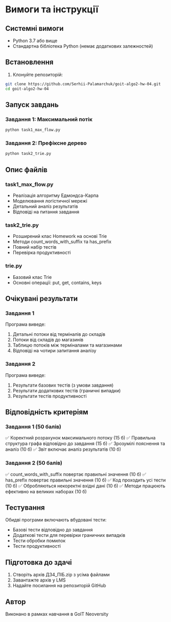# Вимоги та інструкції

## Системні вимоги

- Python 3.7 або вище
- Стандартна бібліотека Python (немає додаткових залежностей)

## Встановлення

1. Клонуйте репозиторій:

```bash
git clone https://github.com/Serhii-Palamarchuk/goit-algo2-hw-04.git
cd goit-algo2-hw-04
```

## Запуск завдань

### Завдання 1: Максимальний потік

```bash
python task1_max_flow.py
```

### Завдання 2: Префіксне дерево

```bash
python task2_trie.py
```

## Опис файлів

### task1_max_flow.py

- Реалізація алгоритму Едмондса-Карпа
- Моделювання логістичної мережі
- Детальний аналіз результатів
- Відповіді на питання завдання

### task2_trie.py

- Розширений клас Homework на основі Trie
- Методи count_words_with_suffix та has_prefix
- Повний набір тестів
- Перевірка продуктивності

### trie.py

- Базовий клас Trie
- Основні операції: put, get, contains, keys

## Очікувані результати

### Завдання 1

Програма виведе:

1. Детальні потоки від терміналів до складів
2. Потоки від складів до магазинів
3. Таблицю потоків між терміналами та магазинами
4. Відповіді на чотири запитання аналізу

### Завдання 2

Програма виведе:

1. Результати базових тестів (з умови завдання)
2. Результати додаткових тестів (граничні випадки)
3. Результати тестів продуктивності

## Відповідність критеріям

### Завдання 1 (50 балів)

✅ Коректний розрахунок максимального потоку (15 б)
✅ Правильна структура графа відповідно до завдання (15 б)
✅ Зрозумілі пояснення та аналіз (10 б)
✅ Звіт включає аналіз результатів (10 б)

### Завдання 2 (50 балів)

✅ count_words_with_suffix повертає правильні значення (10 б)
✅ has_prefix повертає правильні значення (10 б)
✅ Код проходить усі тести (10 б)
✅ Обробляються некоректні вхідні дані (10 б)
✅ Методи працюють ефективно на великих наборах (10 б)

## Тестування

Обидві програми включають вбудовані тести:

- Базові тести відповідно до завдання
- Додаткові тести для перевірки граничних випадків
- Тести обробки помилок
- Тести продуктивності

## Підготовка до здачі

1. Створіть архів ДЗ4_ПІБ.zip з усіма файлами
2. Завантажте архів у LMS
3. Надайте посилання на репозиторій GitHub

## Автор

Виконано в рамках навчання в GoIT Neoversity
